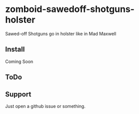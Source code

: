 # zomboid-sawedoff-shotguns-holster
Sawed-off Shotguns go in holster like in Mad Maxwell

## Install
Coming Soon

## ToDo

## Support
Just open a github issue or something.
